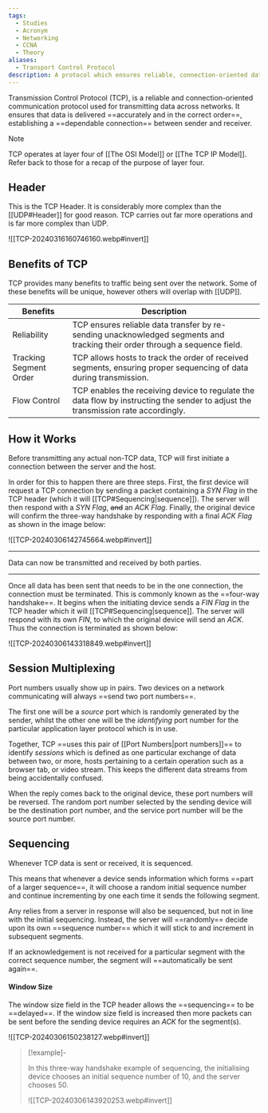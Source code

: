 ```yaml
---
tags:
  - Studies
  - Acronym
  - Networking
  - CCNA
  - Theory
aliases:
  - Transport Control Protocol
description: A protocol which ensures reliable, connection-oriented data transfer.
---
```

Transmission Control Protocol (TCP), is a reliable and connection-oriented communication protocol used for transmitting data across networks. It ensures that data is delivered ==accurately and in the correct order==, establishing a ==dependable connection== between sender and receiver.

> [!note]
> TCP operates at layer four of [[The OSI Model]] or [[The TCP IP Model]]. Refer back to those for a recap of the purpose of layer four.

## Header

This is the TCP Header. It is considerably more complex than the [[UDP#Header]] for good reason. TCP carries out far more operations and is far more complex than UDP.

![[TCP-20240316160746160.webp#invert]]

## Benefits of TCP

TCP provides many benefits to traffic being sent over the network. Some of these benefits will be unique, however others will overlap with [[UDP]].

| Benefits               | Description                                                                                                                       |
| ---------------------- | --------------------------------------------------------------------------------------------------------------------------------- |
| Reliability            | TCP ensures reliable data transfer by re-sending unacknowledged segments and tracking their order through a sequence field.       |
| Tracking Segment Order | TCP allows hosts to track the order of received segments, ensuring proper sequencing of data during transmission.                 |
| Flow Control           | TCP enables the receiving device to regulate the data flow by instructing the sender to adjust the transmission rate accordingly. |
## How it Works

Before transmitting any actual non-TCP data, TCP will first initiate a connection between the server and the host.

In order for this to happen there are three steps. First, the first device will request a TCP connection by sending a packet containing a *SYN Flag* in the TCP header (which it will [[TCP#Sequencing|sequence]]). The server will then respond with a *SYN Flag*, ~~and~~ an *ACK Flag*. Finally, the original device will confirm the three-way handshake by responding with a final *ACK Flag* as shown in the image below:

![[TCP-20240306142745664.webp#invert]]

---

Data can now be transmitted and received by both parties.

---

Once all data has been sent that needs to be in the one connection, the connection must be terminated. This is commonly known as the ==four-way handshake==. It begins when the initiating device sends a *FIN Flag* in the TCP header which it will [[TCP#Sequencing|sequence]]. The server will respond with its own *FIN*, to which the original device will send an *ACK*. Thus the connection is terminated as shown below:

![[TCP-20240306143318849.webp#invert]]

## Session Multiplexing

Port numbers usually show up in pairs. Two devices on a network communicating will always ==send two port numbers==. 

The first one will be a *source* port which is randomly generated by the sender, whilst the other one will be the *identifying* port number for the particular application layer protocol which is in use.

Together, TCP ==uses this pair of [[Port Numbers|port numbers]]== to identify *sessions* which is defined as one particular exchange of data between two, or more, hosts pertaining to a certain operation such as a browser tab, or video stream. This keeps the different data streams from being accidentally confused.

When the reply comes back to the original device, these port numbers will be reversed. The random port number selected by the sending device will be the destination port number, and the service port number will be the source port number.

## Sequencing

Whenever TCP data is sent or received, it is sequenced.

This means that whenever a device sends information which forms ==part of a larger sequence==, it will choose a random initial sequence number and continue incrementing by one each time it sends the following segment. 

Any relies from a server in response will also be sequenced, but not in line with the initial sequencing. Instead, the server will ==randomly== decide upon its own ==sequence number== which it will stick to and increment in subsequent segments.

If an acknowledgement is not received for a particular segment with the correct sequence number, the segment will ==automatically be sent again==.

#### Window Size

The window size field in the TCP header allows the ==sequencing== to be ==delayed==. If the window size field is increased then more packets can be sent before the sending device requires an *ACK* for the segment(s).

![[TCP-20240306150238127.webp#invert]]

> [!example]-
> 
> In this three-way handshake example of sequencing, the initialising device chooses an initial sequence number of 10, and the server chooses 50.
> 
> ![[TCP-20240306143920253.webp#invert]]